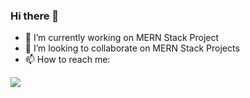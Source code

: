 ### Hi there 👋

- 🔭 I’m currently working on MERN Stack Project
- 👯 I’m looking to collaborate on MERN Stack Projects
- 📫 How to reach me:

<picture>
  <source
    srcset="https://github-readme-stats.vercel.app/api?username=meshwamehta&show_icons=true&theme=tokyonight"
    media="(prefers-color-scheme: dark)"
  />
  <img src="https://github-readme-stats.vercel.app/api?username=meshwamehta&show_icons=true" />
  <source
    srcset="https://github-readme-stats.vercel.app/api/top-langs/?username=meshwamehta&size_weight=0.5&count_weight=0.5"
  />
</picture>
